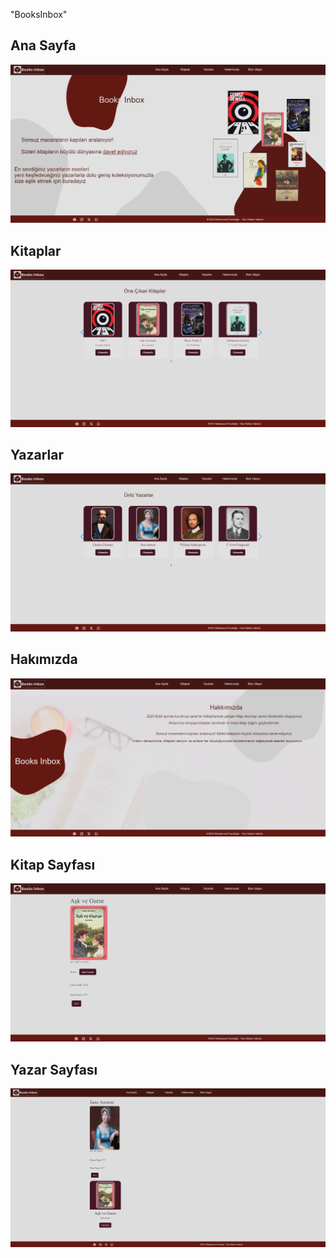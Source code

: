 "BooksInbox" 

<h2> Ana Sayfa </h2>
<img src="https://github.com/Ahmedsall1/BooksInbox/blob/main/Foto/Screenshot%202024-04-04%20120839.png">

<h2> Kitaplar </h2>
<img src="https://github.com/Ahmedsall1/BooksInbox/blob/main/Foto/Screenshot%202024-04-04%20120850.png">

<h2> Yazarlar </h2>
<img src="https://github.com/Ahmedsall1/BooksInbox/blob/main/Foto/Screenshot%202024-04-04%20120859.png">

<h2> Hakımızda </h2>
<img src="https://github.com/Ahmedsall1/BooksInbox/blob/main/Foto/Screenshot%202024-04-04%20120911.png">

<h2> Kitap Sayfası </h2>
<img src="https://github.com/Ahmedsall1/BooksInbox/blob/main/Foto/Screenshot%202024-04-04%20120933.png">

<h2> Yazar Sayfası </h2>
<img src="https://github.com/Ahmedsall1/BooksInbox/blob/main/Foto/Screenshot%202024-04-04%20121002.png">
